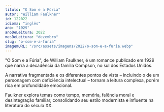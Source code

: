 ```yaml
---
titulo: "O Som e a Fúria"
autor: "William Faulkner"
id: 122022
idioma: "inglês"
ano: "1929"
anoDeLeitura: 2022
mesDeLeitura: "dezembro"
slug: "o-som-e-a-furia"
imagemURL: "/src/assets/imagens/2022/o-som-e-a-furia.webp"
---
```


"O Som e a Fúria", de William Faulkner, é um romance publicado em 1929 que narra a decadência da família Compson, no sul dos Estados Unidos.

A narrativa fragmentada e os diferentes pontos de vista – incluindo o de um personagem com deficiência intelectual – tornam a leitura complexa, porém rica em profundidade emocional.

Faulkner explora temas como tempo, memória, falência moral e desintegração familiar, consolidando seu estilo modernista e influente na literatura do século XX.
